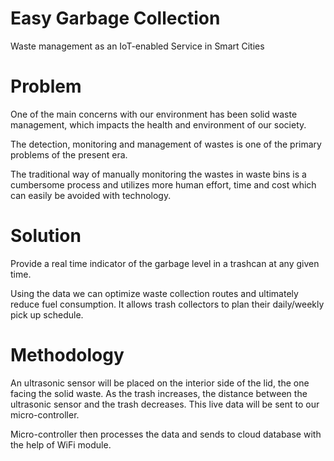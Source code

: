 # Easy Garbage Collection
Waste management as an IoT-enabled Service in Smart Cities

# Problem
One of the main concerns with our environment has been solid waste management, which impacts the
health and environment of our society.

The detection, monitoring and management of wastes is one of the primary problems of the present era.

The traditional way of manually monitoring the wastes in waste bins is a cumbersome process and utilizes
more human effort, time and cost which can easily be avoided with technology.

# Solution

Provide a real time indicator of the garbage level in a trashcan at any given time.

Using the data we can optimize waste collection routes and ultimately reduce fuel consumption. It allows
trash collectors to plan their daily/weekly pick up schedule.

# Methodology
An ultrasonic sensor will be placed on the interior side of the lid, the one facing the solid waste. As the
trash increases, the distance between the ultrasonic sensor and the trash decreases. This live data will be
sent to our micro-controller.

Micro-controller then processes the data and sends to cloud database with the help of WiFi module.

